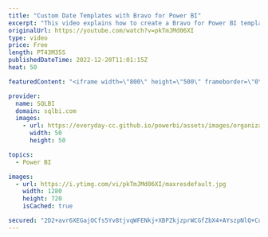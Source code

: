 ```yaml
---
title: "Custom Date Templates with Bravo for Power BI"
excerpt: "This video explains how to create a Bravo for Power BI template to customize a Date table and the related Time Intelligence measures created by the tool.\r Article and download: https://sql.bi/779793?aff=yt\r \r Bravo for Power BI: https://bravo.bi/?aff=yt\r How to learn DAX: https://www.sqlbi.com/guides/dax/?aff=yt"
originalUrl: https://youtube.com/watch?v=pkTmJMd06XI
type: video
price: Free
length: PT43M35S
publishedDateTime: 2022-12-20T11:01:15Z
heat: 50

featuredContent: "<iframe width=\"800\" height=\"500\" frameborder=\"0\" src=\"https://www.youtube.com/embed/pkTmJMd06XI\" allow=\"accelerometer; autoplay; encrypted-media; gyroscope; picture-in-picture\" allowfullscreen></iframe>"

provider:
  name: SQLBI
  domain: sqlbi.com
  images:
    - url: https://everyday-cc.github.io/powerbi/assets/images/organizations/sqlbi.com-50x50.jpg
      width: 50
      height: 50

topics:
  - Power BI

images:
  - url: https://i.ytimg.com/vi/pkTmJMd06XI/maxresdefault.jpg
    width: 1280
    height: 720
    isCached: true

secured: "2D2+avr6XEGajOCfs5Yv8tjvqWFENkj+XBPZkjzprWCGfZbX4+AYszpNlQ+CuAEtXW59AutgSTmj3k98d6UGIL4y518kbLZHmCIgaxppYcpFIsKyF/fBOaYyXMnZKtsPqUFHlpFq79K7Ys7KvLfD03hIb5f2UMysP7q9fB7KaZjSuoHAvUMxJ4UTZbY265J25NLH0YlUY1SSnVgHrH4zfcy88/QCK45Zt1VaBaxOet+bAl18eRlQBXTc5nHcV0iZbjgt431aMBk3ii2cVVpG57RZhYAYju3HyV9SalX63U+r9NXx8MrEWEq1udZTamHVU8WwaN+81z3JpFULMgqZ6bTcPebA/KJndUCQPpdpIOoNMTya1/bsfzhwDiz+KXc7/AizyBCLc+s18IzdMJC43yJ+lIKWfYCtNYe/Ejs83pE=;2Hp1ZuVnTB9xG6/3sK9hJw=="
---
```


